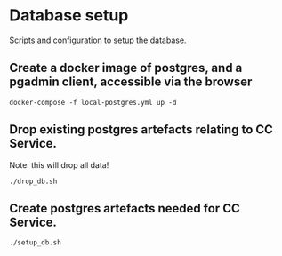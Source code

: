 # Database setup

Scripts and configuration to setup the database.

## Create a docker image of postgres, and a pgadmin client, accessible via the browser

```
docker-compose -f local-postgres.yml up -d
```

## Drop existing postgres artefacts relating to CC Service.

Note: this will drop all data!

```
./drop_db.sh
```

## Create postgres artefacts needed for CC Service.

```
./setup_db.sh
```

